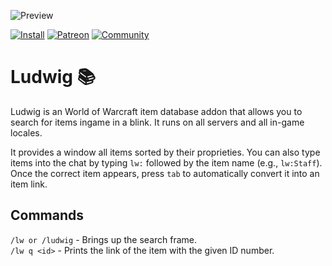![Preview](https://jaliborc.com/media/addons/large/ludwig/dressing-room.webp)

[![Install](https://img.shields.io/badge/install-curseforge-f16436)](https://www.curseforge.com/wow/addons/ludwig)
[![Patreon](https://img.shields.io/badge/news-patreon-ff424d)](https://www.patreon.com/jaliborc)
[![Community](https://img.shields.io/badge/community-discord-5865F2)](https://bit.ly/discord-jaliborc)

# Ludwig :books:
Ludwig is an World of Warcraft item database addon that allows you to search for items ingame in a blink. It runs on all servers and all in-game locales.

It provides a window all items sorted by their proprieties. You can also type items into the chat by typing `lw:` followed by the item name (e.g., `lw:Staff`).  Once the correct item appears, press `tab` to automatically convert it into an item link.

## Commands
`/lw or /ludwig` - Brings up the search frame.  
`/lw q <id>` - Prints the link of the item with the given ID number.